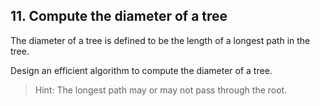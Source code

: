 ## 11. Compute the diameter of a tree

The diameter of a tree is defined to be the length of a longest path in the tree.

Design an efficient algorithm to compute the diameter of a tree.

> Hint: The longest path may or may not pass through the root.